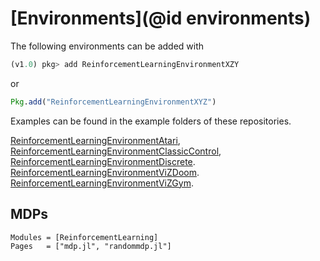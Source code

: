 # [Environments](@id environments)

The following environments can be added with 
```julia
(v1.0) pkg> add ReinforcementLearningEnvironmentXZY
```
or
```julia
Pkg.add("ReinforcementLearningEnvironmentXYZ")
```

Examples can be found in the example folders of these repositories.

[ReinforcementLearningEnvironmentAtari](https://github.com/JuliaReinforcementLearning/ReinforcementLearningEnvironmentAtari.jl),
[ReinforcementLearningEnvironmentClassicControl](https://github.com/JuliaReinforcementLearning/ReinforcementLearningEnvironmentClassicControl.jl),
[ReinforcementLearningEnvironmentDiscrete](https://github.com/JuliaReinforcementLearning/ReinforcementLearningEnvironmentDiscrete.jl).
[ReinforcementLearningEnvironmentViZDoom](https://github.com/JuliaReinforcementLearning/ReinforcementLearningEnvironmentViZDoom.jl).
[ReinforcementLearningEnvironmentViZGym](https://github.com/JuliaReinforcementLearning/ReinforcementLearningEnvironmentGym.jl).


## MDPs
```@autodocs
Modules = [ReinforcementLearning]
Pages   = ["mdp.jl", "randommdp.jl"]
```

